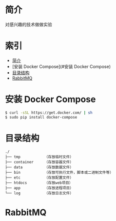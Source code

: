 # 简介

对感兴趣的技术做做实验

# 索引

* [简介](#简介)
* [安装 Docker Compose](#安装 Docker Compose)
* [目录结构](#目录结构)
* [RabbitMQ](#RabbitMQ)


# 安装 Docker Compose

```bash
$ curl -sSL https://get.docker.com/ | sh
$ sudo pip install docker-compose
```


# 目录结构

```
./
├── tmp           （存放临时文件）
├── container     （存放容器文件）
├── data          （存放数据文件）
├── bin           （存放可执行文件，脚本或二进制文件等）
├── etc           （存放配置文件）
├── htdocs        （存放web项目）
├── app           （存放进程项目）
└── log           （存放日志文件）

```


# RabbitMQ